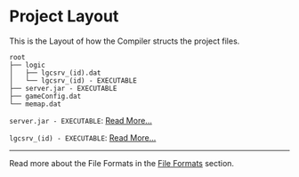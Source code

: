 # Project Layout

This is the Layout of how the Compiler structs the project files.

```
root
├── logic
│   ├── lgcsrv_(id).dat
│   └── lgcsrv_(id) - EXECUTABLE
├── server.jar - EXECUTABLE
├── gameConfig.dat
└── memap.dat
```

`server.jar - EXECUTABLE`: [Read More...](/develop/servers/runtime-server)

`lgcsrv_(id) - EXECUTABLE`: [Read More...](/develop/servers/logic-servers)

---

Read more about the File Formats in the [File Formats](formats.md) section.
